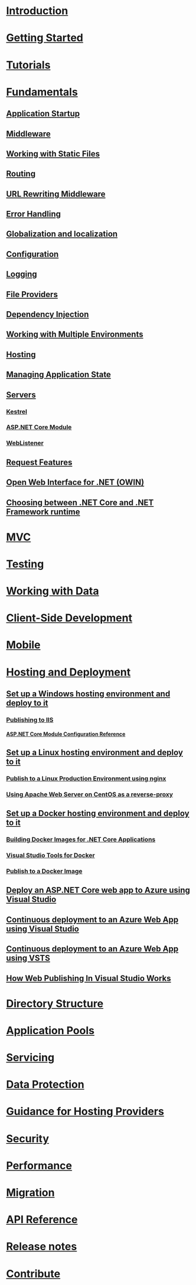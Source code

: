 # [Introduction](index.md)
# [Getting Started](getting-started.md)
# [Tutorials](tutorials/toc.md)
# [Fundamentals](fundamentals/index.md)
## [Application Startup](fundamentals/startup.md)
## [Middleware](fundamentals/middleware.md)
## [Working with Static Files](fundamentals/static-files.md)
## [Routing](fundamentals/routing.md)
## [URL Rewriting Middleware](fundamentals/url-rewriting.md)
## [Error Handling](fundamentals/error-handling.md)
## [Globalization and localization](fundamentals/localization.md)
## [Configuration](fundamentals/configuration.md)
## [Logging](fundamentals/logging.md)
## [File Providers](fundamentals/file-providers.md)
## [Dependency Injection](fundamentals/dependency-injection.md)
## [Working with Multiple Environments](fundamentals/environments.md)
## [Hosting](fundamentals/hosting.md)
## [Managing Application State](fundamentals/app-state.md)
## [Servers](fundamentals/servers/index.md)
### [Kestrel](fundamentals/servers/kestrel.md)
### [ASP.NET Core Module](fundamentals/servers/aspnet-core-module.md)
### [WebListener](fundamentals/servers/weblistener.md)
## [Request Features](fundamentals/request-features.md)
## [Open Web Interface for .NET (OWIN)](fundamentals/owin.md)
## [Choosing between .NET Core and .NET Framework runtime](https://docs.microsoft.com/dotnet/articles/standard/choosing-core-framework-server)
# [MVC](mvc/toc.md)
# [Testing](testing/toc.md)
# [Working with Data](data/toc.md)
# [Client-Side Development](client-side/toc.md)
# [Mobile](mobile/toc.md)
# [Hosting and Deployment](publishing/index.md)
## [Set up a Windows hosting environment and deploy to it](publishing/windows/index.md)
### [Publishing to IIS](publishing/iis.md)
#### [ASP.NET Core Module Configuration Reference](hosting/aspnet-core-module.md)
## [Set up a Linux hosting environment and deploy to it](publishing/linux/index.md)
### [Publish to a Linux Production Environment using nginx](publishing/linuxproduction.md)
### [Using Apache Web Server on CentOS as a reverse-proxy](publishing/apache-proxy.md)
## [Set up a Docker hosting environment and deploy to it](publishing/linux/index.md)
### [Building Docker Images for .NET Core Applications](https://docs.microsoft.com/en-us/dotnet/articles/core/docker/building-net-docker-images)
### [Visual Studio Tools for Docker](https://docs.microsoft.com/en-us/dotnet/articles/core/docker/visual-studio-tools-for-docker)
### [Publish to a Docker Image](https://azure.microsoft.com/documentation/articles/vs-azure-tools-docker-hosting-web-apps-in-docker)
## [Deploy an ASP.NET Core web app to Azure using Visual Studio](tutorials/publish-to-azure-webapp-using-vs.md)
## [Continuous deployment to an Azure Web App using Visual Studio](publishing/azure-continuous-deployment.md)
## [Continuous deployment to an Azure Web App using VSTS](publishing/vsts-continuous-deployment.md)
## [How Web Publishing In Visual Studio Works](publishing/web-publishing-vs.md)

# [Directory Structure](directory-structure.md)
# [Application Pools](apppool.md)
# [Servicing](servicing.md)
# [Data Protection](dataprotection.md)


# [Guidance for Hosting Providers](hosting/toc.md)
# [Security](security/toc.md)
# [Performance](performance/toc.md)
# [Migration](migration/toc.md)
# [API Reference](/aspnet/core/api/)
# [Release notes](https://github.com/aspnet/home/releases)
# [Contribute](https://github.com/aspnet/Docs/blob/master/CONTRIBUTING.md)
